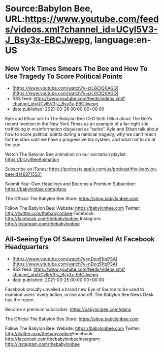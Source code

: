 # Source:Babylon Bee, URL:https://www.youtube.com/feeds/videos.xml?channel_id=UCyl5V3-J_Bsy3x-EBCJwepg, language:en-US

## New York Times Smears The Bee and How To Use Tragedy To Score Political Points
 - [https://www.youtube.com/watch?v=jzLGCIQKAGQ](https://www.youtube.com/watch?v=jzLGCIQKAGQ)
 - RSS feed: https://www.youtube.com/feeds/videos.xml?channel_id=UCyl5V3-J_Bsy3x-EBCJwepg
 - date published: 2021-03-26 00:00:00+00:00

Kyle and Ethan talk to The Babylon Bee CEO Seth Dillon about The Bee’s recent mention in the New York Times as an example of a far-right site trafficking in misinformation disguised as “satire”. Kyle and Ethan talk about how to score political points during a national tragedy, why we can’t reach for the stars until we have a progressive tax system, and what not to do at the zoo.

Watch The Babylon Bee animation on our animation playlist: https://bit.ly/BeeAnimation  

Subscribe on iTunes: https://podcasts.apple.com/us/podcast/the-babylon-bee/id1468715531

Submit Your Own Headlines and Become a Premium Subscriber: https://babylonbee.com/plans

The Official The Babylon Bee Store: https://shop.babylonbee.com

Follow The Babylon Bee:
Website: https://babylonbee.com
Twitter: http://twitter.com/thebabylonbee
Facebook: http://facebook.com/thebabylonbee
Instagram: http://instagram.com/thebabylonbee

## All-Seeing Eye Of Sauron Unveiled At Facebook Headquarters
 - [https://www.youtube.com/watch?v=nDoq51tpP3A](https://www.youtube.com/watch?v=nDoq51tpP3A)
 - RSS feed: https://www.youtube.com/feeds/videos.xml?channel_id=UCyl5V3-J_Bsy3x-EBCJwepg
 - date published: 2021-03-25 00:00:00+00:00

Facebook proudly unveiled a brand new Eye of Sauron to be used to examine users’ every action, online and off. The Babylon Bee News Desk has the report.

Become a premium subscriber: https://babylonbee.com/plans​

The Official The Babylon Bee Store: https://shop.babylonbee.com​

Follow The Babylon Bee:
Website: https://babylonbee.com​
Twitter: http://twitter.com/thebabylonbee​
Facebook: http://facebook.com/thebabylonbee​
Instagram: http://instagram.com/thebabylonbee

